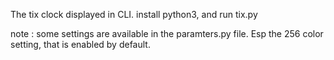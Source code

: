 The tix clock displayed in CLI.
install python3, and run tix.py

note : some settings are available in the paramters.py file. Esp the 256 color setting, that is enabled by default.
